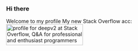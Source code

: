 ### Hi there
Welcome to my profile
My new Stack Overflow acc:
<a href="https://stackoverflow.com/users/14157790/deepv2"><img src="https://stackoverflow.com/users/flair/14157790.png?theme=clean" width="208" height="58" alt="profile for deepv2 at Stack Overflow, Q&amp;A for professional and enthusiast programmers" title="profile for deepv2 at Stack Overflow, Q&amp;A for professional and enthusiast programmers"></a>
